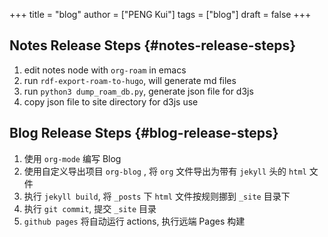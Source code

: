 +++
title = "blog"
author = ["PENG Kui"]
tags = ["blog"]
draft = false
+++

## Notes Release Steps {#notes-release-steps}

1.  edit notes node with `org-roam` in emacs
2.  run `rdf-export-roam-to-hugo`, will generate md files
3.  run `python3 dump_roam_db.py`, generate json file for d3js
4.  copy json file to site directory for d3js use


## Blog Release Steps {#blog-release-steps}

1.  使用 `org-mode` 编写 Blog
2.  使用自定义导出项目 `org-blog` , 将 `org` 文件导出为带有 `jekyll` 头的 `html` 文件
3.  执行 `jekyll build`, 将 `_posts` 下 `html` 文件按规则挪到 `_site` 目录下
4.  执行 `git commit`, 提交 `_site` 目录
5.  `github pages` 将自动运行 actions, 执行远端 Pages 构建
